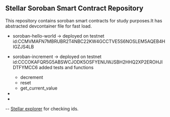 ## Stellar Soroban Smart Contract Repository 

This repository contains soroban smart contracts for study purposes.It has abstracted devcontainer file for fast load.

- soroban-hello-world -> 
deployed on testnet  id:CCMVMAFN7MBRUBR2T4NBC22KW4GCCTVE5S6NOSLEM5AQEB4HIGZJS4LB

- soroban-increment -> 
deployed on testnet id:CCCOKAFQR5G5ABSWCJODK5OSFYENUWJSBH2HHQ2XP2EROHJIDTFYMCC6
added tests and functions 
    - decrement
    - reset
    - get_current_value

-

-


-- [Stellar explorer](https://stellar.expert/explorer/testnet) for checking ids.